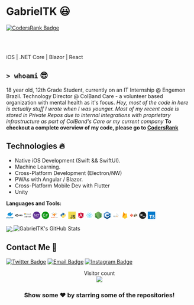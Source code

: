  # GabrielTK :smiley:
 [![CodersRank Badge](https://img.shields.io/badge/-CodersRank-71a0a8?style=flat-square&logo=CodersRank&logoColor=white&link=https://profile.codersrank.io/user/gabrieltk)](https://profile.codersrank.io/user/gabrieltk)

<br/>
<br/>

iOS | .NET Core | Blazor | React
## `> whoami` :sunglasses:
18 year old, 12th Grade Student, currently on an IT Internship @ Engemon Brazil. Technology Director @ ColBand Care - a volunteer based organization with mental health as it's focus.
*Hey, most of the code in here is actually stuff I wrote when I was younger.*
*Most of my recent code is stored in Private Repos due to internal integrations with proprietary infrastructure as part of ColBand's Care or my current company*
**To checkout a complete overview of my code, please go to [CodersRank](https://profile.codersrank.io/user/gabrieltk/)**

## Technologies :fire:
- Native iOS Development (Swift && SwiftUI).
- Machine Learning.
- Cross-Platform Development (Electron/NW)
- PWAs with Angular / Blazor.
- Cross-Platform Mobile Dev with Flutter
- Unity


**Languages and Tools:**  

<code><img height="20" src="https://github.com/github/explore/raw/master/topics/docker/docker.png"/></code>
<code><img height="20" src="https://github.com/github/explore/raw/master/topics/unity/unity.png"/></code>
<code><img height="20" src="https://github.com/github/explore/raw/master/topics/aspnet/aspnet.png"/></code>
<code><img height="20" src="https://github.com/github/explore/raw/master/topics/dotnet/dotnet.png"/></code>
<code><img height="20" src="https://github.com/github/explore/raw/master/topics/csharp/csharp.png"/></code>
<code><img height="20" src="https://raw.githubusercontent.com/github/explore/80688e429a7d4ef2fca1e82350fe8e3517d3494d/topics/tensorflow/tensorflow.png"></code>
<code><img height="20" src="https://raw.githubusercontent.com/github/explore/80688e429a7d4ef2fca1e82350fe8e3517d3494d/topics/python/python.png"></code>
<code><img height="20" src="https://raw.githubusercontent.com/github/explore/80688e429a7d4ef2fca1e82350fe8e3517d3494d/topics/javascript/javascript.png"></code>
<code><img height="20" src="https://raw.githubusercontent.com/github/explore/80688e429a7d4ef2fca1e82350fe8e3517d3494d/topics/angular/angular.png"></code>
<code><img height="20" src="https://raw.githubusercontent.com/github/explore/80688e429a7d4ef2fca1e82350fe8e3517d3494d/topics/react/react.png"></code>
<code><img height="20" src="https://raw.githubusercontent.com/github/explore/80688e429a7d4ef2fca1e82350fe8e3517d3494d/topics/nodejs/nodejs.png"></code>
<code><img height="20" src="https://raw.githubusercontent.com/github/explore/80688e429a7d4ef2fca1e82350fe8e3517d3494d/topics/cpp/cpp.png"></code>
<code><img height="20" src="https://raw.githubusercontent.com/github/explore/80688e429a7d4ef2fca1e82350fe8e3517d3494d/topics/mysql/mysql.png"></code>
<code><img height="20" src="https://raw.githubusercontent.com/github/explore/80688e429a7d4ef2fca1e82350fe8e3517d3494d/topics/firebase/firebase.png"></code>
<code><img height="20" src="https://raw.githubusercontent.com/github/explore/80688e429a7d4ef2fca1e82350fe8e3517d3494d/topics/git/git.png"></code>
<code><img height="20" src="https://raw.githubusercontent.com/github/explore/80688e429a7d4ef2fca1e82350fe8e3517d3494d/topics/terminal/terminal.png"></code>
<code><img height="20" src="https://raw.githubusercontent.com/github/explore/80688e429a7d4ef2fca1e82350fe8e3517d3494d/topics/typescript/typescript.png"></code>


<a href="https://github.com/GabrielTK">
  <img align="center" src="https://github-readme-stats.vercel.app/api/top-langs/?username=GabrielTK&theme=radical&hide=glsl,python" />
</a>

<img src="https://github-readme-stats.vercel.app/api?username=GabrielTK&&show_icons=true&theme=radical&line_height=27&v=5" alt="GabrielTK's GitHub Stats" />




##  Contact Me :speech_balloon:
[![Twitter Badge](https://img.shields.io/badge/-@GabrielTKBR-1ca0f1?style=flat-square&labelColor=1ca0f1&logo=twitter&logoColor=white&link=https://twitter.com/GabrielTKBR)](https://twitter.com/GabrielTKBR)  [![Email Badge](https://img.shields.io/badge/-gabrieltk@cgnet.dev-c14438?style=flat-square&logo=Gmail&logoColor=white&link=mailto:gabrieltk@cgnet.dev)](mailto:gabrieltk@cgnet.dev) [![Instagram Badge](https://img.shields.io/badge/-@gabrieltk_-e4405f?style=flat-square&labelColor=f94877&logo=instagram&logoColor=white&link=https://www.instagram.com/gabrieltk_/)](https://www.instagram.com/gabrieltk_/)

<p align="center"> 
  Visitor count<br>
  <img src="https://profile-counter.glitch.me/GabrielTK/count.svg" />
</p>


<div align="center">

### Show some ❤️ by starring some of the repositories!

</div>

